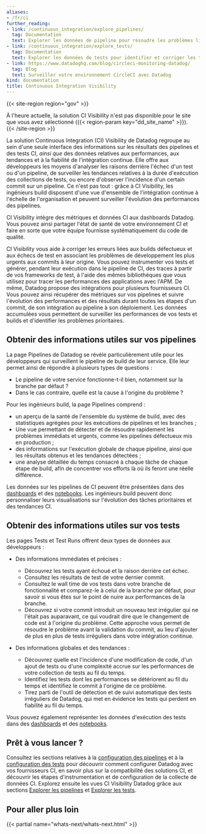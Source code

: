 ```yaml
---
aliases:
- /fr/ci
further_reading:
- link: /continuous_integration/explore_pipelines/
  tag: Documentation
  text: Explorer les données de pipeline pour résoudre les problèmes liés aux builds
- link: /continuous_integration/explore_tests/
  tag: Documentation
  text: Explorer les données de tests pour identifier et corriger les tests problématiques
- link: https://www.datadoghq.com/blog/circleci-monitoring-datadog/
  tag: Blog
  text: Surveiller votre environnement CircleCI avec Datadog
kind: documentation
title: Continuous Integration Visibility
---
```

{{< site-region region="gov" >}}
<div class="alert alert-warning">À l'heure actuelle, la solution CI Visibility n'est pas disponible pour le site que vous avez sélectionné ({{< region-param key="dd_site_name" >}}).</div>
{{< /site-region >}}

La solution Continuous Integration (CI) Visibility de Datadog regroupe au sein d'une seule interface des informations sur les résultats des pipelines et des tests CI, _ainsi que_ des données relatives aux performances, aux tendances et à la fiabilité de l'intégration continue. Elle offre aux développeurs les moyens d'analyser les raisons derrière l'échec d'un test ou d'un pipeline, de surveiller les tendances relatives à la durée d'exécution des collections de tests, ou encore d'observer l'incidence d'un certain commit sur un pipeline. Ce n'est pas tout : grâce à CI Visibility, les ingénieurs build disposent d'une vue d'ensemble de l'intégration continue à l'échelle de l'organisation et peuvent surveiller l'évolution des performances des pipelines.

CI Visibility intègre des métriques et données CI aux dashboards Datadog. Vous pouvez ainsi partager l'état de santé de votre environnement CI et faire en sorte que votre équipe fournisse systématiquement du code de qualité.

CI Visibility vous aide à corriger les erreurs liées aux builds défectueux et aux échecs de test en associant les problèmes de développement les plus urgents aux commits à leur origine. Vous pouvez instrumenter vos tests et générer, pendant leur exécution dans le pipeline de CI, des traces à partir de vos frameworks de test, à l'aide des mêmes bibliothèques que vous utilisez pour tracer les performances des applications avec l'APM. De même, Datadog propose des intégrations pour plusieurs fournisseurs CI. Vous pouvez ainsi récupérer des métriques sur vos pipelines et suivre l'évolution des performances et des résultats durant toutes les étapes d'un commit, de son intégration au pipeline à son déploiement. Les données accumulées vous permettent de surveiller les performances de vos tests et builds et d'identifier les problèmes prioritaires.

## Obtenir des informations utiles sur vos pipelines

La page Pipelines de Datadog se révèle particulièrement utile pour les développeurs qui surveillent le pipeline de build de leur service. Elle leur permet ainsi de répondre à plusieurs types de questions :
- Le pipeline de votre service fonctionne-t-il bien, notamment sur la branche par défaut ?
- Dans le cas contraire, quelle est la cause à l'origine du problème ?

Pour les ingénieurs build, la page Pipelines comprend :
- un aperçu de la santé de l'ensemble du système de build, avec des statistiques agrégées pour les exécutions de pipelines et les branches ;
- Une vue permettant de détecter et de résoudre rapidement les problèmes immédiats et urgents, comme les pipelines défectueux mis en production ;
- des informations sur l'exécution globale de chaque pipeline, ainsi que les résultats obtenus et les tendances détectées ;
- une analyse détaillée du temps consacré à chaque tâche de chaque étape de build, afin de concentrer vos efforts là où ils feront une réelle différence. 

Les données sur les pipelines de CI peuvent être présentées dans des [dashboards][1] et des [notebooks][2]. Les ingénieurs build peuvent donc personnaliser leurs visualisations sur l'évolution des tâches prioritaires et des tendances CI.

## Obtenir des informations utiles sur vos tests

Les pages Tests et Test Runs offrent deux types de données aux développeurs :

- Des informations immédiates et précises :
    - Découvrez les tests ayant échoué et la raison derrière cet échec.
    - Consultez les résultats de test de votre dernier commit.
    - Consultez le wall time de vos tests dans votre branche de fonctionnalité et comparez-le à celui de la branche par défaut, pour savoir si vous êtes sur le point de nuire aux performances de la branche.
    - Découvrez si votre commit introduit un nouveau test irrégulier qui ne l'était pas auparavant, ce qui voudrait dire que le changement de code est à l'origine du problème. Cette approche vous permet de résoudre le problème avant la validation du commit, au lieu d'ajouter de plus en plus de tests irréguliers dans votre intégration continue.

- Des informations globales et des tendances :
    - Découvrez quelle est l'incidence d'une modification de code, d'un ajout de tests ou d'une complexité accrue sur les performances de votre collection de tests au fil du temps.
    - Identifiez les tests dont les performances se détériorent au fil du temps et identifiez le commit à l'origine de ce problème.
    - Tirez parti de l'outil de détection et de suivi automatique des tests irréguliers de Datadog, qui met en évidence les tests qui perdent en fiabilité au fil du temps.

Vous pouvez également représenter les données d'exécution des tests dans des [dashboards][1] et des [notebooks][2].

## Prêt à vous lancer ?

Consultez les sections relatives à la [configuration des pipelines][3] et à la [configuration des tests][4] pour découvrir comment configurer Datadog avec vos fournisseurs CI, en savoir plus sur la compatibilité des solutions CI, et découvrir les étapes d'instrumentation et de configuration de la collecte de données CI. Explorez ensuite les vues CI Visibility Datadog grâce aux sections [Explorer les pipelines][5] et [Explorer les tests][6].

## Pour aller plus loin

{{< partial name="whats-next/whats-next.html" >}}

[1]: https://app.datadoghq.com/dashboard/lists
[2]: https://app.datadoghq.com/notebook/list
[3]: /continuous_integration/setup_pipelines/
[4]: /continuous_integration/setup_tests/
[5]: /continuous_integration/explore_pipelines/
[6]: /continuous_integration/explore_tests/